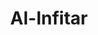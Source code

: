 ---
title: "Al-Infitar"
arabic: "الانفطار"
no: 82
arabic_no: ٨٢
ayah: 19
slug: al-infitar
prev: at-takwir
next: al-mutaffifin
---